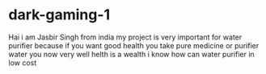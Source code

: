 # dark-gaming-1
Hai i am Jasbir Singh from india my project is very important for water purifier because if you want good health you take pure medicine or purifier water you now very well helth is a wealth i know how can water purifier in low cost  
